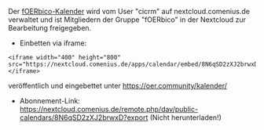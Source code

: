 Der [fOERbico-Kalender](https://nextcloud.comenius.de/apps/calendar/p/8N6qSD2zXJ2brwxD) wird vom User "cicrm" auf nextcloud.comenius.de verwaltet und ist Mitgliedern der Gruppe "fOERbico" in der Nextcloud zur Bearbeitung freigegeben.
- Einbetten via iframe:
```html=
<iframe width="400" height="800" src="https://nextcloud.comenius.de/apps/calendar/embed/8N6qSD2zXJ2brwxD"></iframe>
```
veröffentlich und eingebettet unter https://oer.community/kalender/
- Abonnement-Link:
https://nextcloud.comenius.de/remote.php/dav/public-calendars/8N6qSD2zXJ2brwxD?export
(Nicht herunterladen!)
